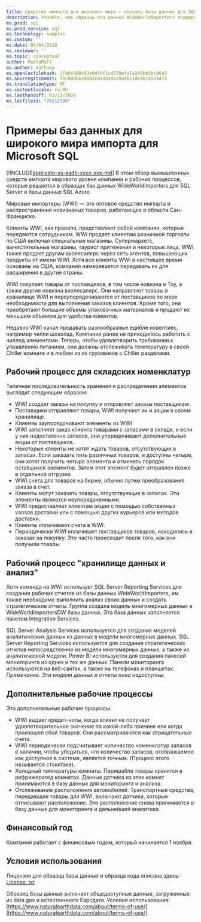 ```yaml
---
title: Средства импорта для широкого мира — образец базы данных для SQL | Документация Майкрософт
description: Узнайте, как образцы баз данных WideWorldImporters поддерживают рабочие процессы вымышленной компании WideWorldImporters.
ms.prod: sql
ms.prod_service: sql
ms.technology: samples
ms.custom: ''
ms.date: 04/04/2018
ms.reviewer: ''
ms.topic: conceptual
author: MashaMSFT
ms.author: mathoma
ms.openlocfilehash: 2fb0c990c03e0dfbf1cd279efa7a249bb5bc9645
ms.sourcegitcommit: 59c09dbe29882cbed539229a9bc1de381a5a4471
ms.translationtype: MT
ms.contentlocale: ru-RU
ms.lasthandoff: 03/11/2020
ms.locfileid: "79112380"
---
```

# <a name="wide-world-importers-sample-databases-for-microsoft-sql"></a>Примеры баз данных для широкого мира импорта для Microsoft SQL
[!INCLUDE[appliesto-ss-asdb-xxxx-xxx-md](../includes/appliesto-ss-asdb-xxxx-xxx-md.md)]
В этом обзор вымышленных средств импорта мирового уровня компании и рабочих процессов, которые решаются в образцах баз данных WideWorldImporters для SQL Server и базы данных SQL Azure.  

Мировые импортеры (WWI) — это оптовое средство импорта и распространения новизнаных товаров, работающее в области Сан-Франциско.

Клиенты WWI, как правило, представляют собой компании, которые передаются сотрудникам. WWI продает клиентам розничной торговли по США включая специальные магазины, Супермаркетс, вычислительные магазины, таурист притяжения и некоторые лица. WWI также продает другим вхолесалерс через сеть агентов, повышающих продукты от имени WWI. Хотя все клиенты WWI в настоящее время основаны на США, компания намеревается передавать их для расширения в другие страны.

WWI покупает товары от поставщиков, в том числе новизна и Toy, а также другие новизна вхолесалерс. Они направляют товары в хранилище WWI и переупорядочиваются от поставщиков по мере необходимости для выполнения заказов клиентов. Кроме того, они приобретают большие объемы упаковочных материалов и продают их меньшим объемом для удобства клиентов.

Недавно WWI начал продавать разнообразные едибле новелтиес, например чилли шоколад.  Компании ранее не приходилось работать с чиллед элементами. Теперь, чтобы удовлетворить требования к управлению питанием, они должны отслеживать температуру в своей Chiller комнате и в любом из их грузовиков с Chiller разделами.

## <a name="workflow-for-warehouse-stock-items"></a>Рабочий процесс для складских номенклатур

Типичная последовательность хранения и распределения элементов выглядит следующим образом:
- WWI создает заказы на покупку и отправляет заказы поставщикам.
- Поставщики отправляют товары, WWI получают их и акции в своем хранилище.
- Клиенты заупорядочивают элементы из WWI
- WWI заполняет заказ клиента товарами с запасами в складе, и если у них недостаточно запасов, они упорядочивают дополнительные акции от поставщиков.
- Некоторые клиенты не хотят ждать товаров, отсутствующих в запасах. Если заказать пять различных товаров, и доступны четыре, они хотят получить четыре элемента и отменять порядок оставшихся элементов. Затем этот элемент будет отправлен позже в отдельной отгрузке.
- WWI счета для товаров на бирже, обычно путем преобразования заказа в счет.
- Клиенты могут заказать товары, отсутствующие в запасах. Эти элементы являются неупорядоченными.
- WWI предоставляет клиентам акции с помощью собственных vansов доставки или с помощью других курьеров или методов доставки.
- Клиенты оплачивают счета в WWI.
- Периодически WWI оплачивает поставщиков товаров, находились в заказах на покупку. Это часто происходит после того, как они получили товары.

## <a name="data-warehouse-and-analysis-workflow"></a>Рабочий процесс "хранилище данных и анализ"

Хотя команда на WWI использует SQL Server Reporting Services для создания рабочих отчетов из базы данных WideWorldImporters, им также необходимо выполнить анализ своих данных и создать стратегические отчеты. Группа создала модель многомерных данных в WideWorldImportersDW базы данных. Эта база данных заполняется пакетом Integration Services.

SQL Server Analysis Services используется для создания моделей аналитических данных из данных в модели многомерных данных. SQL Server Reporting Services используется для создания стратегических отчетов непосредственно из модели многомерных данных, а также из аналитической модели. Power BI используется для создания панелей мониторинга из одних и тех же данных. Панели мониторинга используются на веб-сайтах, а также на телефонах и планшетах. *Примечание. Эти модели данных и отчеты пока недоступны.*

## <a name="additional-workflows"></a>Дополнительные рабочие процессы

Это дополнительные рабочие процессы.
- WWI выдает кредит-ноты, когда клиент не получает удовлетворительное значение по какой-либо причине или когда произошел сбой товаров. Они рассматриваются как отрицательные счета.
- WWI периодически подсчитывает количество номенклатур запасов в наличии, чтобы убедиться, что количество запасов, отображаемое как доступное в системе, является точным. (Процесс этого называется стокктаке).
- Холодный температуры комнаты. Перишабле товары хранятся в рефрижератед комнатах. Данные датчика из этих комнат принимаются в базу данных для мониторинга и анализа.
- Отслеживание расположения автомобилей. Транспортные средства, передающие товары для WWI, включают датчики, которые отписывают расположение. Это расположение снова принимается в базу данных для мониторинга и дальнейшей аналитики.

## <a name="fiscal-year"></a>Финансовый год

Компания работает с финансовым годом, который начинается 1 ноября.

## <a name="terms-of-use"></a>Условия использования

Лицензия для образца базы данных и образца кода описана здесь: [License. txt](https://github.com/Microsoft/sql-server-samples/blob/master/license.txt)

Образец базы данных включает общедоступные данные, загруженные из data.gov и естественного Еарсдата. Условия использования:[https://www.naturalearthdata.com/about/terms-of-use/](https://www.naturalearthdata.com/about/terms-of-use/)
